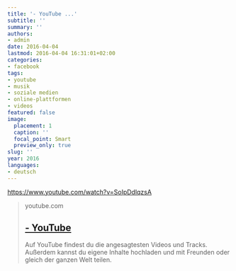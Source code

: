 ```yaml
---
title: '- YouTube ...'
subtitle: ''
summary: ''
authors:
- admin
date: 2016-04-04
lastmod: 2016-04-04 16:31:01+02:00
categories:
- facebook
tags:
- youtube
- musik
- soziale medien
- online-plattformen
- videos
featured: false
image:
  placement: 1
  caption: ''
  focal_point: Smart
  preview_only: true
slug: ''
year: 2016
languages:
- deutsch
---
```


https://www.youtube.com/watch?v=SoIpDdlqzsA
> youtube.com
> ## [ - YouTube](https://www.youtube.com/watch?v=SoIpDdlqzsA)
>
>Auf YouTube findest du die angesagtesten Videos und Tracks. Außerdem kannst du eigene Inhalte hochladen und mit Freunden oder gleich der ganzen Welt teilen.